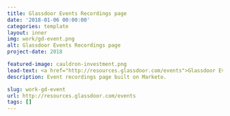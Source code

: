 ```yaml
---
title: Glassdoor Events Recordings page
date: '2018-01-06 00:00:00'
categories: template
layout: inner
img: work/gd-event.png
alt: Glassdoor Events Recordings page
project-date: 2018

featured-image: cauldron-investment.png
lead-text: <a href="http://resources.glassdoor.com/events">Glassdoor Event Recordings</a>
description: Event recordings page built on Marketo.

slug: work-gd-event
url: http://resources.glassdoor.com/events
tags: []
---
```

